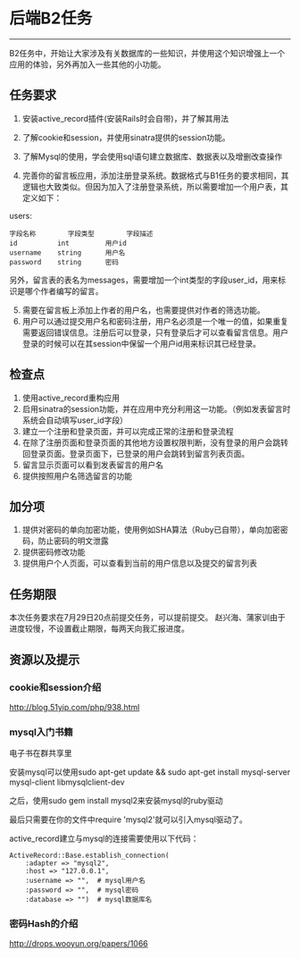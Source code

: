 # 后端B2任务
----

B2任务中，开始让大家涉及有关数据库的一些知识，并使用这个知识增强上一个应用的体验，另外再加入一些其他的小功能。

## 任务要求
1. 安装active_record插件(安装Rails时会自带)，并了解其用法

2. 了解cookie和session，并使用sinatra提供的session功能。

3. 了解Mysql的使用，学会使用sql语句建立数据库、数据表以及增删改查操作

4. 完善你的留言板应用，添加注册登录系统。数据格式与B1任务的要求相同，其逻辑也大致类似。但因为加入了注册登录系统，所以需要增加一个用户表，其定义如下：

users:

	字段名称		字段类型		字段描述
	id  		int			用户id
	username	string		用户名
	password	string		密码

  另外，留言表的表名为messages，需要增加一个int类型的字段user_id，用来标识是哪个作者编写的留言。
  
5. 需要在留言板上添加上作者的用户名，也需要提供对作者的筛选功能。	
6. 用户可以通过提交用户名和密码注册，用户名必须是一个唯一的值，如果重复需要返回错误信息。注册后可以登录，只有登录后才可以查看留言信息。用户登录的时候可以在其session中保留一个用户id用来标识其已经登录。

## 检查点
1. 使用active_record重构应用
2. 启用sinatra的session功能，并在应用中充分利用这一功能。（例如发表留言时系统会自动填写user_id字段）
3. 建立一个注册和登录页面，并可以完成正常的注册和登录流程
4. 在除了注册页面和登录页面的其他地方设置权限判断，没有登录的用户会跳转回登录页面。登录页面下，已登录的用户会跳转到留言列表页面。
4. 留言显示页面可以看到发表留言的用户名
5. 提供按照用户名筛选留言的功能


## 加分项
1. 提供对密码的单向加密功能，使用例如SHA算法（Ruby已自带），单向加密密码，防止密码的明文泄露
2. 提供密码修改功能
3. 提供用户个人页面，可以查看到当前的用户信息以及提交的留言列表

## 任务期限
本次任务要求在7月29日20点前提交任务，可以提前提交。
赵兴海、蒲家训由于进度较慢，不设置截止期限，每两天向我汇报进度。

## 资源以及提示

### cookie和session介绍
http://blog.51yip.com/php/938.html

### mysql入门书籍
电子书在群共享里

安装mysql可以使用sudo apt-get update && sudo apt-get install mysql-server mysql-client libmysqlclient-dev

之后，使用sudo gem install mysql2来安装mysql的ruby驱动

最后只需要在你的文件中require 'mysql2'就可以引入mysql驱动了。

active_record建立与mysql的连接需要使用以下代码：

	ActiveRecord::Base.establish_connection(
		:adapter => "mysql2",
		:host => "127.0.0.1",
		:username => "",  # mysql用户名
		:password => "",  # mysql密码
		:database => "")  # mysql数据库名

### 密码Hash的介绍

http://drops.wooyun.org/papers/1066

